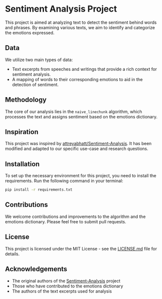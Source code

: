 # Sentiment Analysis Project

This project is aimed at analyzing text to detect the sentiment behind words and phrases. By examining various texts, we aim to identify and categorize the emotions expressed.

## Data

We utilize two main types of data:

- Text excerpts from speeches and writings that provide a rich context for sentiment analysis.
- A mapping of words to their corresponding emotions to aid in the detection of sentiment.

## Methodology

The core of our analysis lies in the `naive_linechunk` algorithm, which processes the text and assigns sentiment based on the emotions dictionary.

## Inspiration

This project was inspired by [attreyabhatt/Sentiment-Analysis](https://github.com/attreyabhatt/Sentiment-Analysis). It has been modified and adapted to our specific use-case and research questions.

## Installation

To set up the necessary environment for this project, you need to install the requirements. Run the following command in your terminal:

```bash
pip install -r requirements.txt
```

## Contributions

We welcome contributions and improvements to the algorithm and the emotions dictionary. Please feel free to submit pull requests.

## License

This project is licensed under the MIT License - see the [LICENSE.md](LICENSE.md) file for details.

## Acknowledgements

- The original authors of the [Sentiment-Analysis](https://github.com/attreyabhatt/Sentiment-Analysis) project
- Those who have contributed to the emotions dictionary
- The authors of the text excerpts used for analysis
